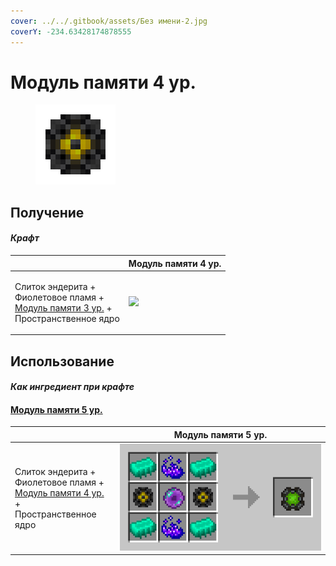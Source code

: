 ```yaml
---
cover: ../../.gitbook/assets/Без имени-2.jpg
coverY: -234.63428174878555
---
```


# Модуль памяти 4 ур.

<figure><img src="../../.gitbook/assets/65536k_fluid_128 (2).png" alt=""><figcaption></figcaption></figure>

## Получение

#### _Крафт_

|                                                                                                                                       |  Модуль памяти 4 ур.                              |
| ------------------------------------------------------------------------------------------------------------------------------------- | ------------------------------------------------- |
| <p>Слиток эндерита +<br>Фиолетовое пламя +<br><a href="modul-pamyati-3-ur..md">Модуль памяти 3 ур.</a> +<br>Пространственное ядро</p> | ![](../../.gitbook/assets/65536k\_fluid\_128.png) |

## Использование

#### _Как ингредиент при крафте_

#### [Модуль памяти 5 ур.](modul-pamyati-5-ur..md)

|                                                                                                                                       | Модуль памяти 5 ур.                  |
| ------------------------------------------------------------------------------------------------------------------------------------- | ------------------------------------ |
| <p>Слиток эндерита +<br>Фиолетовое пламя +<br><a href="modul-pamyati-4-ur..md">Модуль памяти 4 ур.</a> +<br>Пространственное ядро</p> | ![](../../.gitbook/assets/4096k.png) |
